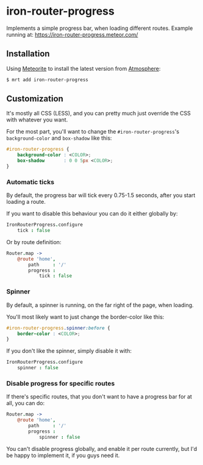 # iron-router-progress

Implements a simple progress bar, when loading different routes.
Example running at: https://iron-router-progress.meteor.com/

## Installation

Using [Meteorite](https://github.com/oortcloud/meteorite) to install the latest version from [Atmosphere](https://atmosphere.meteor.com/):
```sh
$ mrt add iron-router-progress
```

## Customization

It's mostly all CSS (LESS), and you can pretty much just override the CSS with whatever you want.

For the most part, you'll want to change the `#iron-router-progress`'s `background-color` and `box-shadow` like this:
```css
#iron-router-progress {
	background-color : <COLOR>;
	box-shadow       : 0 0 5px <COLOR>;
}
```

### Automatic ticks
By default, the progress bar will tick every 0.75-1.5 seconds, after you start loading a route.

If you want to disable this behaviour you can do it either globally by:
```coffee
IronRouterProgress.configure
	tick : false
```
Or by route definition:
```coffee
Router.map ->
	@route 'home',
		path     : '/'
		progress :
			tick : false
```

### Spinner
By default, a spinner is running, on the far right of the page, when loading.

You'll most likely want to just change the border-color like this:
```css
#iron-router-progress.spinner:before {
	border-color : <COLOR>;
}
```

If you don't like the spinner, simply disable it with:
```coffee
IronRouterProgress.configure
	spinner : false
```

### Disable progress for specific routes
If there's specific routes, that you don't want to have a progress bar for at all, you can do:
```coffee
Router.map ->
	@route 'home',
		path     : '/'
		progress :
			spinner : false
```
You can't disable progress globally, and enable it per route currently, but I'd be happy to implement it, if you guys need it.

